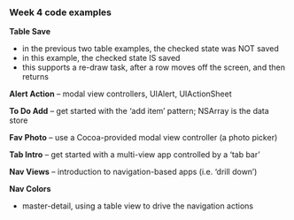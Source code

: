 ### Week 4 code examples

**Table Save**
- in the previous two table examples, the checked state was NOT saved
- in this example, the checked state IS saved 
- this supports a re-draw task, after a row moves off the screen, and then returns

**Alert Action** 
– modal view controllers, UIAlert, UIActionSheet

**To Do Add** 
– get started with the ‘add item’ pattern; NSArray is the data store

**Fav Photo** 
– use a Cocoa-provided modal view controller (a photo picker)

**Tab Intro** 
– get started with a multi-view app controlled by a ‘tab bar’

**Nav Views** 
– introduction to navigation-based apps (i.e. ‘drill down’)

**Nav Colors** 
- master-detail, using a table view to drive the navigation actions
